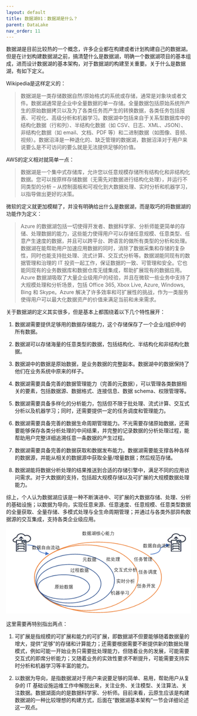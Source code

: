 ```yaml
---
layout: default
title: 数据湖01：数据湖是什么？
parent: DataLake
nav_order: 11
---
```


数据湖是目前比较热的一个概念，许多企业都在构建或者计划构建自己的数据湖。但是在计划构建数据湖之前，搞清楚什么是数据湖，明确一个数据湖项目的基本组成，进而设计数据湖的基本架构，对于数据湖的构建至关重要。关于什么是数据湖，有如下定义。

Wikipedia是这样定义的：

> 数据湖是一类存储数据自然/原始格式的系统或存储，通常是对象块或者文件。数据湖通常是企业中全量数据的单一存储。全量数据包括原始系统所产生的原始数据拷贝以及为了各类任务而产生的转换数据，各类任务包括报表、可视化、高级分析和机器学习。数据湖中包括来自于关系型数据库中的结构化数据（行和列）、半结构化数据（如 CSV、日志、XML、JSON）、非结构化数据（如 email、文档、PDF 等）和二进制数据（如图像、音频、视频）。数据沼泽是一种退化的、缺乏管理的数据湖，数据沼泽对于用户来说要么是不可访问的要么就是无法提供足够的价值。


AWS的定义相对就简单一点：

> 数据湖是一个集中式存储库，允许您以任意规模存储所有结构化和非结构化数据。您可以按原样存储数据（无需先对数据进行结构化处理），并运行不同类型的分析 – 从控制面板和可视化到大数据处理、实时分析和机器学习，以指导做出更好的决策。


微软的定义就更加模糊了，并没有明确给出什么是数据湖，而是取巧的将数据湖的功能作为定义：

> Azure 的数据湖包括一切使得开发者、数据科学家、分析师能更简单的存储、处理数据的能力，这些能力使得用户可以存储任意规模、任意类型、任意产生速度的数据，并且可以跨平台、跨语言的做所有类型的分析和处理。数据湖在能帮助用户加速应用数据的同时，消除了数据采集和存储的复杂性，同时也能支持批处理、流式计算、交互式分析等。数据湖能同现有的数据管理和治理的 IT 投资一起工作，保证数据的一致、可管理和安全。它也能同现有的业务数据库和数据仓库无缝集成，帮助扩展现有的数据应用。Azure 数据湖吸取了大量企业级用户的经验，并且在微软一些业务中支持了大规模处理和分析场景，包括 Office 365, Xbox Live, Azure, Windows, Bing 和 Skype。Azure 解决了许多效率和可扩展性的挑战，作为一类服务使得用户可以最大化数据资产的价值来满足当前和未来需求。


关于数据湖的定义其实很多，但是基本上都围绕着以下几个特性展开：


1. 数据湖需要提供足够用的数据存储能力，这个存储保存了一个企业/组织中的所有数据。

1. 数据湖可以存储海量的任意类型的数据，包括结构化、半结构化和非结构化数据。

1. 数据湖中的数据是原始数据，是业务数据的完整副本。数据湖中的数据保持了他们在业务系统中原来的样子。

1. 数据湖需要具备完善的数据管理能力（完善的元数据），可以管理各类数据相关的要素，包括数据源、数据格式、连接信息、数据 schema、权限管理等。

1. 数据湖需要具备多样化的分析能力，包括但不限于批处理、流式计算、交互式分析以及机器学习；同时，还需要提供一定的任务调度和管理能力。

1. 数据湖需要具备完善的数据生命周期管理能力。不光需要存储原始数据，还需要能够保存各类分析处理的中间结果，并完整的记录数据的分析处理过程，能帮助用户完整详细追溯任意一条数据的产生过程。

1. 数据湖需要具备完善的数据获取和数据发布能力。数据湖需要能支撑各种各样的数据源，并能从相关的数据源中获取全量/增量数据；然后规范存储。

1. 数据湖能将数据分析处理的结果推送到合适的存储引擎中，满足不同的应用访问需求。对于大数据的支持，包括超大规模存储以及可扩展的大规模数据处理能力。

综上，个人认为数据湖应该是一种不断演进中、可扩展的大数据存储、处理、分析的基础设施；以数据为导向，实现任意来源、任意速度、任意规模、任意类型数据的全量获取、全量存储、多模式处理与全生命周期管理；并通过与各类外部异构数据源的交互集成，支持各类企业级应用。

![](../../assets/images/DataLake/attachments/数据湖01：数据湖是什么？_image_0.png)

这里需要再特别指出两点：

1. 可扩展是指规模的可扩展和能力的可扩展，即数据湖不但要能够随着数据量的增大，提供“足够”的存储和计算能力；还需要根据需要不断提供新的数据处理模式，例如可能一开始业务只需要批处理能力，但随着业务的发展，可能需要交互式的即席分析能力；又随着业务的实效性要求不断提升，可能需要支持实时分析和机器学习等丰富的能力。

1. 以数据为导向，是指数据湖对于用户来说要足够的简单、易用，帮助用户从复杂的 IT 基础设施运维工作中解脱出来，关注业务、关注模型、关注算法、关注数据。数据湖面向的是数据科学家、分析师。目前来看，云原生应该是构建数据湖的一种比较理想的构建方式，后面在“数据湖基本架构”一节会详细论述这一观点。